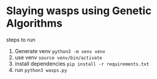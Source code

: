 # Slaying wasps using Genetic Algorithms


steps to run

1. Generate venv
  ```python3 -m venv venv```
2. use venv
  ```source venv/bin/activate```
3. install dependencies
  ```pip install -r requirements.txt```
4. run 
  ```python3 wasps.py```